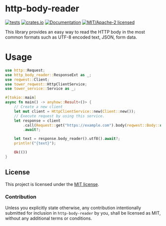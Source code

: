 # http-body-reader

[![tests](https://github.com/alekseysidorov/http-body-reader/actions/workflows/ci.yml/badge.svg)](https://github.com/alekseysidorov/http-body-reader/actions/workflows/ci.yml)
[![crates.io](https://img.shields.io/crates/v/http-body-reader.svg)](https://crates.io/crates/http-body-reader)
[![Documentation](https://docs.rs/http-body-reader/badge.svg)](https://docs.rs/http-body-reader)
[![MIT/Apache-2 licensed](https://img.shields.io/crates/l/http-body-reader)](./LICENSE)

<!-- ANCHOR: description -->

This library provides an easy way to read the HTTP body in the most common
formats such as UTF-8 encoded text, JSON, form data.

# Usage

<!-- ANCHOR: example -->

```rust
use http::Request;
use http_body_reader::ResponseExt as _;
use reqwest::Client;
use tower_reqwest::HttpClientService;
use tower_service::Service as _;

#[tokio::main]
async fn main() -> anyhow::Result<()> {
    // Create a new client
    let mut client = HttpClientService::new(Client::new());
    // Execute request by using this service.
    let response = client
        .call(Request::get("https://example.com").body(reqwest::Body::default())?)
        .await?;

    let text = response.body_reader().utf8().await?;
    println!("{text}");

    Ok(())
}
```

<!-- ANCHOR_END: example -->

<!-- ANCHOR_END: description -->

## License

This project is licensed under the [MIT license](LICENSE).

### Contribution

Unless you explicitly state otherwise, any contribution intentionally submitted
for inclusion in `http-body-reader` by you, shall be licensed as MIT, without
any additional terms or conditions.
